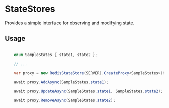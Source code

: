 # StateStores

Provides a simple interface for observing and modifying state.

## Usage

```csharp

    enum SampleStates { state1, state2 };

    // ...
     
    var proxy = new RedisStateStore(SERVER).CreateProxy<SampleStates>(KEY);

    await proxy.AddAsync(SampleStates.state1);

    await proxy.UpdateAsync(SampleStates.state1, SampleStates.state2);

    await proxy.RemoveAsync(SampleStates.state2);
```